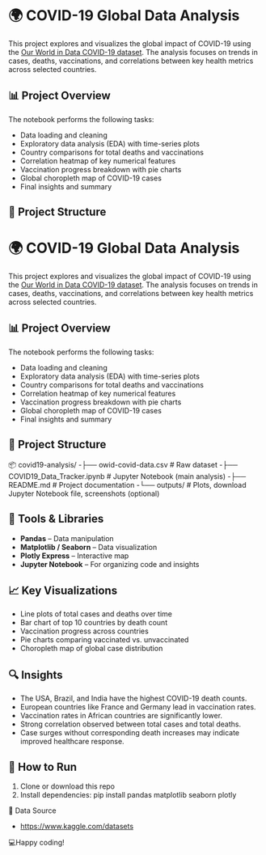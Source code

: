 # 🌍 COVID-19 Global Data Analysis

This project explores and visualizes the global impact of COVID-19 using the [Our World in Data COVID-19 dataset](https://www.kaggle.com/datasets). The analysis focuses on trends in cases, deaths, vaccinations, and correlations between key health metrics across selected countries.

## 📊 Project Overview

The notebook performs the following tasks:

- Data loading and cleaning
- Exploratory data analysis (EDA) with time-series plots
- Country comparisons for total deaths and vaccinations
- Correlation heatmap of key numerical features
- Vaccination progress breakdown with pie charts
- Global choropleth map of COVID-19 cases
- Final insights and summary

## 📁 Project Structure

# 🌍 COVID-19 Global Data Analysis

This project explores and visualizes the global impact of COVID-19 using the [Our World in Data COVID-19 dataset](https://www.kaggle.com/datasets). The analysis focuses on trends in cases, deaths, vaccinations, and correlations between key health metrics across selected countries.

## 📊 Project Overview

The notebook performs the following tasks:

- Data loading and cleaning
- Exploratory data analysis (EDA) with time-series plots
- Country comparisons for total deaths and vaccinations
- Correlation heatmap of key numerical features
- Vaccination progress breakdown with pie charts
- Global choropleth map of COVID-19 cases
- Final insights and summary

## 📁 Project Structure

📦 covid19-analysis/
-├── owid-covid-data.csv # Raw dataset
-├── COVID19_Data_Tracker.ipynb # Jupyter Notebook (main analysis)
-├── README.md # Project documentation
-└── outputs/ # Plots, download Jupyter Notebook file, screenshots (optional)


## 📌 Tools & Libraries

- **Pandas** – Data manipulation
- **Matplotlib / Seaborn** – Data visualization
- **Plotly Express** – Interactive map
- **Jupyter Notebook** – For organizing code and insights

## 📈 Key Visualizations

- Line plots of total cases and deaths over time
- Bar chart of top 10 countries by death count
- Vaccination progress across countries
- Pie charts comparing vaccinated vs. unvaccinated
- Choropleth map of global case distribution

## 🔍 Insights

- The USA, Brazil, and India have the highest COVID-19 death counts.
- European countries like France and Germany lead in vaccination rates.
- Vaccination rates in African countries are significantly lower.
- Strong correlation observed between total cases and total deaths.
- Case surges without corresponding death increases may indicate improved healthcare response.

## 📝 How to Run

1. Clone or download this repo
2. Install dependencies:
   pip install pandas matplotlib seaborn plotly

📄 Data Source
- https://www.kaggle.com/datasets


💻Happy coding!

